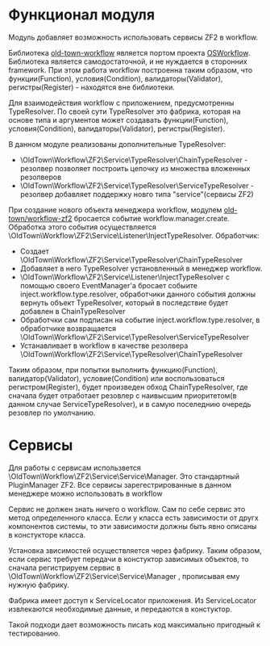 
# Функционал модуля

Модуль добавляет возможность использовать сервисы ZF2 в workflow. 

Библиотека [old-town-workflow](https://github.com/old-town/old-town-workflow) является портом проекта [OSWorkflow](https://bitbucket.org/opensymphony/osworkflow/src/2d12ee26481f4ba6c9ff35fb3f118191f6d62035?at=default).
Библиотека является самодостаточной, и не нуждается в сторонних framework. При этом работа workflow построенна таким образом,
что функции(Function), условия(Condition), валидаторы(Validator), регистры(Register) - находятся вне библиотеки. 

Для взаимодействия workflow с приложением, предусмотренны TypeResolver. По своей сути TypeResolver это фабрика, которая
на основе типа и аргументов может создавать функции(Function), условия(Condition), валидаторы(Validator), регистры(Register).

В данном модуле реализованы дополнительные TypeResolver:

* \OldTown\Workflow\ZF2\Service\TypeResolver\ChainTypeResolver - резолвер позволяет построить цепочку из множества вложенных резолверов
* \OldTown\Workflow\ZF2\Service\TypeResolver\ServiceTypeResolver - резолвер добавляет поддержку новго типа "service"(сервисы ZF2)

При создание нового объекта менеджера workflow, модулем [old-town/workflow-zf2](https://github.com/old-town/workflow-zf2)
бросается событие workflow.manager.create. Обработка этого события осуществляется \OldTown\Workflow\ZF2\Service\Listener\InjectTypeResolver.
Обработчик:

* Создает \OldTown\Workflow\ZF2\Service\TypeResolver\ChainTypeResolver
* Добавляет в него TypeResolver установленный в менеджер workflow.
* \OldTown\Workflow\ZF2\Service\Listener\InjectTypeResolver с помощью своего EventManager'а бросает собыите inject.workflow.type.resolver,
обработчики данного события должны вернуть объект TypeResolver, который в последствие будет добавлен в ChainTypeResolver
* Обработчки сам подписан на событие inject.workflow.type.resolver, в обработчике возвращается \OldTown\Workflow\ZF2\Service\TypeResolver\ServiceTypeResolver
* Устанавливает в workflow в качестве резолвера \OldTown\Workflow\ZF2\Service\TypeResolver\ChainTypeResolver

Таким образом, при попытки выполнить функцию(Function), валидатор(Validator), условие(Condition) или воспользоваться регистром(Register),
будет произведен обход ChainTypeResolver, где сначала будет отработает резовлер с наивысшим приоритетом(в данном случае ServiceTypeResolver),
и в самую поселеднию очередь резовлер по умолчанию.

# Сервисы
Для работы с сервисам использвется \OldTown\Workflow\ZF2\Service\Service\Manager. Это стандартный PluginManager ZF2. Все сервисы
зарегестрированные в данном менеджере можно использовать в workflow

Сервис не должен знать ничего о workflow. Сам по себе сервис это метод определенного класса. Если у класса есть 
зависимости от другх компонентов системы, то эти зависимости должны быть явно описаны в констукторе класса.

Установка звисимостей осуществляется через фабрику. Таким образом, если сервис требует передачи в констуктор 
зависимых объектов, то сначала регистрируем сервис в \OldTown\Workflow\ZF2\Service\Service\Manager , прописывая
ему нужную фабрику. 

Фабрика имеет доступ к ServiceLocator приложения. Из ServiceLocator извлекаются необходимые данные, и передаются в констуктор.

Такой подходи дает возможность писать код максимально пригодный к тестированию.